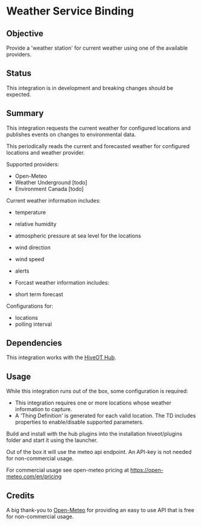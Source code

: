 # Weather Service Binding

## Objective

Provide a 'weather station' for current weather using one of the available providers.

## Status

This integration is in development and breaking changes should be expected.

## Summary

This integration requests the current weather for configured locations and publishes events on changes to environmental data. 

This periodically reads the current and forecasted weather for configured locations and weather provider. 

Supported providers:
- Open-Meteo
- Weather Underground [todo]
- Environment Canada [todo]

Current weather information includes:
- temperature
- relative humidity
- atmospheric pressure at sea level for the locations 
- wind direction
- wind speed
- alerts

- Forcast weather information includes:
- short term forecast

Configurations for:
- locations
- polling interval

## Dependencies

This integration works with the [HiveOT Hub](https://github.com/hiveot/hub).


## Usage

While this integration runs out of the box, some configuration is required:
- This integration requires one or more locations whose weather information to capture. 
- A 'Thing Definition' is generated for each valid location. The TD includes properties to enable/disable supported parameters.

Build and install with the hub plugins into the installation hiveot/plugins folder and start it using the launcher.

Out of the box it will use the meteo api endpoint. An API-key is not needed for non-commercial usage.

For commercial usage see open-meteo pricing at https://open-meteo.com/en/pricing

## Credits

A big thank-you to [Open-Meteo](https://open-meteo.com/) for providing an easy to use API that is free for non-commercial usage.
